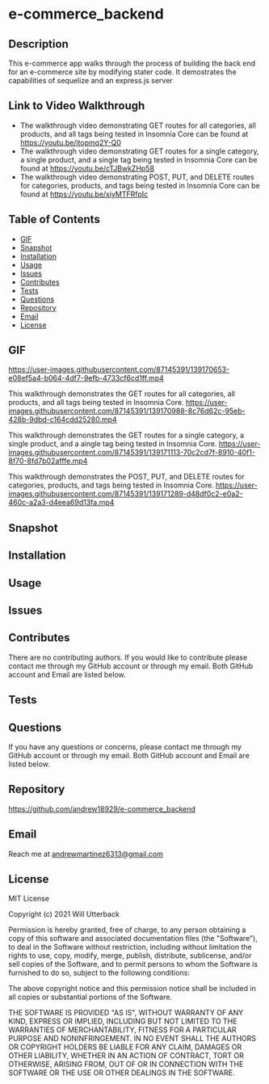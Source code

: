 # e-commerce_backend

## Description
This e-commerce app walks through the process of building the back end for an e-commerce site by modifying stater code. It demostrates the capabilities of sequelize and an express.js server

## Link to Video Walkthrough
- The walkthrough video demonstrating GET routes for all categories, all products, and all tags being tested in Insomnia Core can be found at https://youtu.be/itopmq2Y-Q0
- The walkthrough video demonstrating GET routes for a single category, a single product, and a single tag being tested in Insomnia Core can be found at https://youtu.be/cTJBwkZHp58
- The walkthrough video demonstrating POST, PUT, and DELETE routes for categories, products, and tags being tested in Insomnia Core can be found at https://youtu.be/xiyMTFRfpIc


## Table of Contents
- [GIF](#gif)
- [Snapshot](#snapshot)
- [Installation](#installation)
- [Usage](#usage)
- [Issues](#issues)
- [Contributes](#contributes)
- [Tests](#tests)
- [Questions](#questions)
- [Repository](#repository)
- [Email](#email)
- [License](#license)

## GIF

https://user-images.githubusercontent.com/87145391/139170653-e08ef5a4-b064-4df7-9efb-4733cf6cd1ff.mp4

This walkthrough demonstrates the GET routes for all categories, all products, and all tags being tested in Insomnia Core.
https://user-images.githubusercontent.com/87145391/139170988-8c76d62c-95eb-428b-9dbd-c164cdd25280.mp4

This walkthrough demonstrates the GET routes for a single category, a single product, and a aingle tag being tested in Insomnia Core.
https://user-images.githubusercontent.com/87145391/139171113-70c2cd7f-8910-40f1-8f70-8fd7b02afffe.mp4

This walkthrough demonstrates the POST, PUT, and DELETE routes for categories, products, and tags being tested in Insomnia Core.
https://user-images.githubusercontent.com/87145391/139171289-d48df0c2-e0a2-460c-a2a3-d4eea69d13fa.mp4


## Snapshot

## Installation

## Usage

## Issues

## Contributes
There are no contributing authors. If you would like to contribute please contact me through my GitHub account or through my email. Both GitHub account and Email are listed below.

## Tests

## Questions
If you have any questions or concerns, please contact me through my GitHub account or through my email. Both GitHub account and Email are listed below.

## Repository
https://github.com/andrew18929/e-commerce_backend

## Email
Reach me at andrewmartinez6313@gmail.com

## License
MIT License

Copyright (c) 2021 Will Utterback

Permission is hereby granted, free of charge, to any person obtaining a copy of this software and associated documentation files (the "Software"), to deal in the Software without restriction, including without limitation the rights to use, copy, modify, merge, publish, distribute, sublicense, and/or sell copies of the Software, and to permit persons to whom the Software is furnished to do so, subject to the following conditions:

The above copyright notice and this permission notice shall be included in all copies or substantial portions of the Software.

THE SOFTWARE IS PROVIDED "AS IS", WITHOUT WARRANTY OF ANY KIND, EXPRESS OR IMPLIED, INCLUDING BUT NOT LIMITED TO THE WARRANTIES OF MERCHANTABILITY, FITNESS FOR A PARTICULAR PURPOSE AND NONINFRINGEMENT. IN NO EVENT SHALL THE AUTHORS OR COPYRIGHT HOLDERS BE LIABLE FOR ANY CLAIM, DAMAGES OR OTHER LIABILITY, WHETHER IN AN ACTION OF CONTRACT, TORT OR OTHERWISE, ARISING FROM, OUT OF OR IN CONNECTION WITH THE SOFTWARE OR THE USE OR OTHER DEALINGS IN THE SOFTWARE.